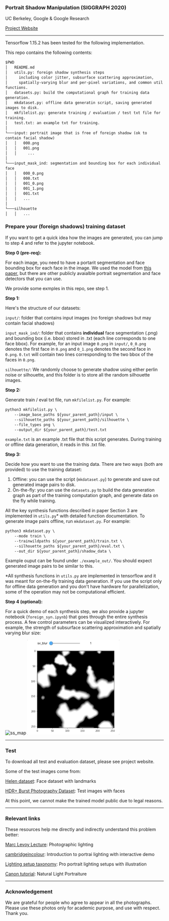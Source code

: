 ### Portrait Shadow Manipulation (SIGGRAPH 2020)

UC Berkeley, Google & Google Research 

[Project Website](https://people.eecs.berkeley.edu/~cecilia77/project-pages/portrait.html)

<hr>

Tensorflow 1.15.2 has been tested for the following implementation. 

This repo contains the following contents:

```
$PWD
│   README.md
│   utils.py: foreign shadow synthesis steps
│	  including color jitter, subsurface scattering approximation,
│	  spatially-varying blur and per-pixel variations, and common util functions.
│   datasets.py: build the computational graph for training data generation.
│   mkdataset.py: offline data generatin script, saving generated images to disk.
│   mkfilelist.py: generate training / evaluation / test txt file for training.
│	test.txt: an example txt for training.
│
└───input: portrait image that is free of foreign shadow (ok to contain facial shadow)
│   │   000.png
│   │   001.png
│   │	  ...
│
└───input_mask_ind: segmentation and bounding box for each individual face
│   │   000_0.png
│   │   000.txt
│   │   001_0.png
│   │   001_1.png
│   │   001.txt
│   │   ...
│
└───silhouette
│   │   ...

```

### Prepare your (foreign shadows) training dataset

If you want to get a quick idea how the images are generated, you can jump to step 4 and refer to the jupyter notebook.

**Step 0 (pre-req):**

For each image, you need to have a portarit segmentation and face bounding box for each face in the image. We used the model from [this paper](https://arxiv.org/abs/1806.04171), but there are other publicly avaialble portrait segmentation and face detectors that you can use.

We provide some exmples in this repo, see step 1.

**Step 1:**

Here's the structure of our datasets:

`input/`: folder that contains input images (no foreign shadows but may contain facial shadows)

`input_mask_ind/`: folder that contains **individual** face segmentation (.png) and bounding box (i.e. bbox) stored in .txt (each line corresponds to one face bbox). For example, for an input image `0.png` in `input/`, `0_0.png` denotes the first face in `0.png` and `0_1.png` denotes the second face in `0.png`. `0.txt` will contain two lines corresponding to the two bbox of the faces in `0.png`.

`silhouette/`: We randomly choose to generate shadow using either perlin noise or silhouette, and this folder is to store all the random silhouette images.

**Step 2:**

Generate train / eval txt file, run `mkfilelist.py`. For example:

```
python3 mkfilelist.py \
	--image_base_paths ${your_parent_path}/input \
	--silhouette_paths ${your_parent_path}/silhouette \
	--file_types png \
	--output_dir ${your_parent_path}/test.txt
```

`example.txt` is an example .txt file that this script generates. During training or offline data generation, it reads in this .txt file.

**Step 3:**

Decide how you want to use the training data. There are two ways (both are provided) to use the training dataset: 

1. Offline: you can use the script (`mkdataset.py`) to generate and save out generated image pairs to disk.
2. On-the-fly: you can use the `datasets.py` to build the data generation graph as part of the training computation graph, and generate data on the fly while training. 

All the key synthesis functions described in paper Section 3 are implemented in `utils.py`* with detailed function documentation. To generate image pairs offline, run `mkdataset.py`. For example:

```
python3 mkdataset.py \
	--mode train \
	--trainwildpaths ${your_parent_path}/train.txt \
	--silhouette_paths ${your_parent_path}/eval.txt \
	--out_dir ${your_parent_path}/shadow_data \
```

Example ouput can be found under `./example_out/`. You should expect generated image pairs to be similar to this.


*All synthesis functions in `utils.py` are implemented in tensorflow and it was meant for on-the-fly training data generation. If you use the script only for offline data generation and you don't have hardware for parallelization, some of the operation may not be computational efficient.

**Step 4 (optional):**

For a quick demo of each synthesis step, we also provide a jupyter notebook (`foreign_syn.ipynb`) that goes through the entire synthesis process. A few control parameters can be visualized interactively. For example, the strength of subsurface scattering approximation and spatially varying blur size:

![ss_map](./demogif/ss_vary.gif)
![sv_map](./demogif/sv_blur.gif)

---
### Test
To download all test and evaluation dataset, please see project website.

Some of the test images come from:

[Helen dataset](http://www.ifp.illinois.edu/~vuongle2/helen/): Face dataset with landmarks

[HDR+ Burst Photography Dataset](https://hdrplusdata.org): Test images with faces

At this point, we cannot make the trained model public due to legal reasons.

---
### Relevant links
These resources help me directly and indirectly understand this problem better:

[Marc Levoy Lecture](https://graphics.stanford.edu/courses/cs178-13/lectures/lighting-23may13.pdf): Photographic lighting

[cambridgeincolour](https://www.cambridgeincolour.com/tutorials/portrait-lighting.htm): Introduction to portrai lighting with interactive demo

[Lighting setup taxonomy](https://www.digitalcameraworld.com/tutorials/cheat-sheet-pro-portrait-lighting-setups): Pro portrait lighting setups with illustration

[Canon tutorial](https://www.usa.canon.com/internet/portal/us/home/learn/education/topics/article/2018/August/Natural-Light-Portraiture/Natural-Light-Portraiture?fbclid=IwAR3Eyz5BgNJly_sublDZtLcHVGAESeT_yc4zGjSfP2BI-046x2Zy-JmDoS4): Natural Light Portraiture

---
### Acknowledgement
We are grateful for people who agree to appear in all the photographs. Please use these photos only for academic purpose, and use with respect. Thank you.
